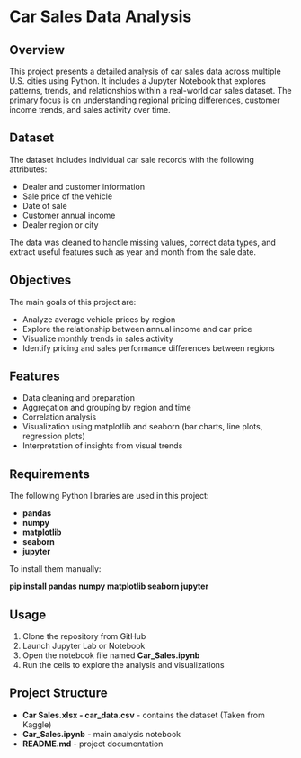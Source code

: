 # Car Sales Data Analysis

## Overview

This project presents a detailed analysis of car sales data across multiple U.S. cities using Python. It includes a Jupyter Notebook that explores patterns, trends, and relationships within a real-world car sales dataset. The primary focus is on understanding regional pricing differences, customer income trends, and sales activity over time.

## Dataset

The dataset includes individual car sale records with the following attributes:

* Dealer and customer information
* Sale price of the vehicle
* Date of sale
* Customer annual income
* Dealer region or city

The data was cleaned to handle missing values, correct data types, and extract useful features such as year and month from the sale date.

## Objectives

The main goals of this project are:

* Analyze average vehicle prices by region
* Explore the relationship between annual income and car price
* Visualize monthly trends in sales activity
* Identify pricing and sales performance differences between regions

## Features

* Data cleaning and preparation
* Aggregation and grouping by region and time
* Correlation analysis
* Visualization using matplotlib and seaborn (bar charts, line plots, regression plots)
* Interpretation of insights from visual trends

## Requirements

The following Python libraries are used in this project:

* **pandas**
* **numpy**
* **matplotlib**
* **seaborn**
* **jupyter**

To install them manually:

**pip install pandas numpy matplotlib seaborn jupyter**

## Usage

1. Clone the repository from GitHub
2. Launch Jupyter Lab or Notebook
3. Open the notebook file named **Car\_Sales.ipynb**
4. Run the cells to explore the analysis and visualizations

## Project Structure

* **Car Sales.xlsx - car_data.csv** - contains the dataset (Taken from Kaggle)
* **Car\_Sales.ipynb** - main analysis notebook
* **README.md** - project documentation

